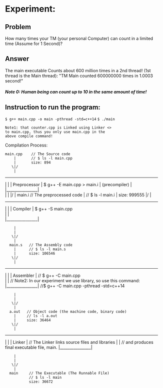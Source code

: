 # Experiment: 
## Problem
How many times your TM (your personal Computer) can 
count in a limited time (Assume for 1 Second)?

## Answer
The main executable Counts about 600 million times
in a 2nd thread! (1st thread is the Main thread):
"TM Main counted 600000000 times in 1.0003 second!"

##### Note 0: Human being can count up to 10 in the same amount of time!    

## Instruction to run the program:

`$ g++ main.cpp -o main -pthread -std=c++14`
`$ ./main`

    Note1: that counter.cpp is Linked using Linker <>
    to main.cpp, thus you only use main.cpp in the 
    above compile command!    

Compilation Process:

    main.cpp    // The Source code 
        |       // $ ls -l main.cpp
        |       size: 894
       \|/
        |
__________________
|                |
|  Preprocessor  |    $ g++ -E main.cpp > main.i 
|  (precompiler) |    
|________________|      
        |
        |
       \|/
        |
      main.i   // The preprocessed code
        |      // $ ls -l main.i
        |      size: 999555
       \|/
        |
__________________
|                |
|   Compiler     |    $ g++ -S main.cpp  
|                |  
|________________|

        |
        |
       \|/
        |
      main.s   // The Assembly code
        |      // $ ls -l main.s 
        |      size: 106546
       \|/
        |
__________________
|                |
|   Assembler    |   // $ g++ -C main.cpp  
|                |  // Note2: In our experiment we use <thread> library, so use this command:
|________________|  //$ g++ -C main.cpp -pthread -std=c++14

        |
        |
       \|/
        |
      a.out   // Object code (the machine code, binary code)
        |     // ls -l a.out
        |     size: 36464
       \|/
        |
__________________
|                |
|     Linker     |    // The Linker links source files and libraries
|                |    // and produces final executable file, main. 
|________________|

        |
        |
       \|/
        |
      main     // The Executable (The Runnable File)
               // $ ls -l main
               size: 36672 
